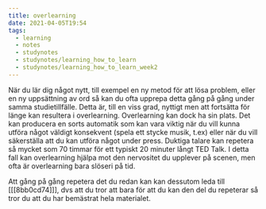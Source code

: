 ```yaml
---
title: overlearning
date: 2021-04-05T19:54
tags: 
  - learning
  - notes
  - studynotes
  - studynotes/learning_how_to_learn
  - studynotes/learning_how_to_learn_week2
---
```


När du lär dig något nytt, till exempel en ny metod för att lösa problem, eller
en ny uppsättning av ord så kan du ofta upprepa detta gång på gång under samma
studietillfälle. Detta är, till en viss grad, nyttigt men att fortsätta för
länge kan resultera i overlearning. Overlearning kan dock ha sin plats. Det kan
producera en sorts automatik som kan vara viktig när du vill kunna utföra något
väldigt konsekvent (spela ett stycke musik, t.ex) eller när du vill säkerställa
att du kan utföra något under press. Duktiga talare kan repetera så mycket som
70 timmar för ett typiskt 20 minuter långt TED Talk. I detta fall kan
overlearning hjälpa mot den nervositet du upplever på scenen, men ofta är
overlearning bara slöseri på tid.

Att gång på gång repetera det du redan kan kan dessutom leda till
[[[8bb0cd74]]], dvs att du tror att bara för att du kan den del du repeterar så
tror du att du har bemästrat hela materialet.
